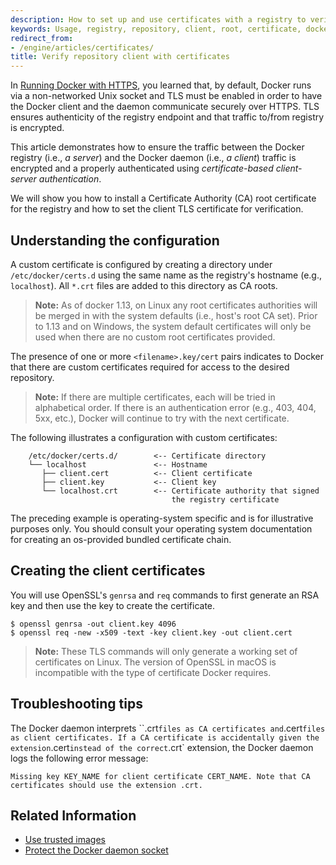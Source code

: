 ```yaml
---
description: How to set up and use certificates with a registry to verify access
keywords: Usage, registry, repository, client, root, certificate, docker, apache, ssl, tls, documentation, examples, articles, tutorials
redirect_from:
- /engine/articles/certificates/
title: Verify repository client with certificates
---
```


In [Running Docker with HTTPS](https.md), you learned that, by default,
Docker runs via a non-networked Unix socket and TLS must be enabled in order
to have the Docker client and the daemon communicate securely over HTTPS.  TLS ensures authenticity of the registry endpoint and that traffic to/from registry is encrypted.

This article demonstrates how to ensure the traffic between the Docker registry (i.e., *a server*) and the Docker daemon (i.e., *a client*) traffic is encrypted and a properly authenticated using *certificate-based client-server authentication*.

We will show you how to install a Certificate Authority (CA) root certificate
for the registry and how to set the client TLS certificate for verification.

## Understanding the configuration

A custom certificate is configured by creating a directory under
`/etc/docker/certs.d` using the same name as the registry's hostname (e.g.,
`localhost`). All `*.crt` files are added to this directory as CA roots.

> **Note:**
> As of docker 1.13, on Linux any root certificates authorities will be merged
> in with the system defaults (i.e., host's root CA set). Prior to 1.13 and on
> Windows, the system default certificates will only be used when there are no
> custom root certificates provided.

The presence of one or more `<filename>.key/cert` pairs indicates to Docker
that there are custom certificates required for access to the desired
repository.

> **Note:**
> If there are multiple certificates, each will be tried in alphabetical
> order. If there is an authentication error (e.g., 403, 404, 5xx, etc.), Docker
> will continue to try with the next certificate.

The following illustrates a configuration with custom certificates:

```
    /etc/docker/certs.d/        <-- Certificate directory
    └── localhost               <-- Hostname
       ├── client.cert          <-- Client certificate
       ├── client.key           <-- Client key
       └── localhost.crt        <-- Certificate authority that signed
                                    the registry certificate
```

The preceding example is operating-system specific and is for illustrative
purposes only. You should consult your operating system documentation for
creating an os-provided bundled certificate chain.


## Creating the client certificates

You will use OpenSSL's `genrsa` and `req` commands to first generate an RSA
key and then use the key to create the certificate.   

    $ openssl genrsa -out client.key 4096
    $ openssl req -new -x509 -text -key client.key -out client.cert

> **Note:**
> These TLS commands will only generate a working set of certificates on Linux.
> The version of OpenSSL in macOS is incompatible with the type of
> certificate Docker requires.

## Troubleshooting tips

The Docker daemon interprets ``.crt` files as CA certificates and `.cert` files
as client certificates. If a CA certificate is accidentally given the extension
`.cert` instead of the correct `.crt` extension, the Docker daemon logs the
following error message:

```
Missing key KEY_NAME for client certificate CERT_NAME. Note that CA certificates should use the extension .crt.
```

## Related Information

* [Use trusted images](index.md)
* [Protect the Docker daemon socket](https.md)
